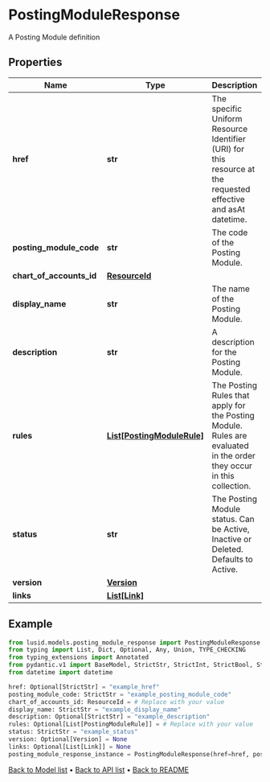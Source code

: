 # PostingModuleResponse

A Posting Module definition
## Properties
Name | Type | Description | Notes
------------ | ------------- | ------------- | -------------
**href** | **str** | The specific Uniform Resource Identifier (URI) for this resource at the requested effective and asAt datetime. | [optional] 
**posting_module_code** | **str** | The code of the Posting Module. | 
**chart_of_accounts_id** | [**ResourceId**](ResourceId.md) |  | 
**display_name** | **str** | The name of the Posting Module. | 
**description** | **str** | A description for the Posting Module. | [optional] 
**rules** | [**List[PostingModuleRule]**](PostingModuleRule.md) | The Posting Rules that apply for the Posting Module. Rules are evaluated in the order they occur in this collection. | [optional] 
**status** | **str** | The Posting Module status. Can be Active, Inactive or Deleted. Defaults to Active. | 
**version** | [**Version**](Version.md) |  | [optional] 
**links** | [**List[Link]**](Link.md) |  | [optional] 
## Example

```python
from lusid.models.posting_module_response import PostingModuleResponse
from typing import List, Dict, Optional, Any, Union, TYPE_CHECKING
from typing_extensions import Annotated
from pydantic.v1 import BaseModel, StrictStr, StrictInt, StrictBool, StrictFloat, StrictBytes, Field, validator, ValidationError, conlist, constr
from datetime import datetime

href: Optional[StrictStr] = "example_href"
posting_module_code: StrictStr = "example_posting_module_code"
chart_of_accounts_id: ResourceId = # Replace with your value
display_name: StrictStr = "example_display_name"
description: Optional[StrictStr] = "example_description"
rules: Optional[List[PostingModuleRule]] = # Replace with your value
status: StrictStr = "example_status"
version: Optional[Version] = None
links: Optional[List[Link]] = None
posting_module_response_instance = PostingModuleResponse(href=href, posting_module_code=posting_module_code, chart_of_accounts_id=chart_of_accounts_id, display_name=display_name, description=description, rules=rules, status=status, version=version, links=links)

```

[Back to Model list](../README.md#documentation-for-models) &#8226; [Back to API list](../README.md#documentation-for-api-endpoints) &#8226; [Back to README](../README.md)

